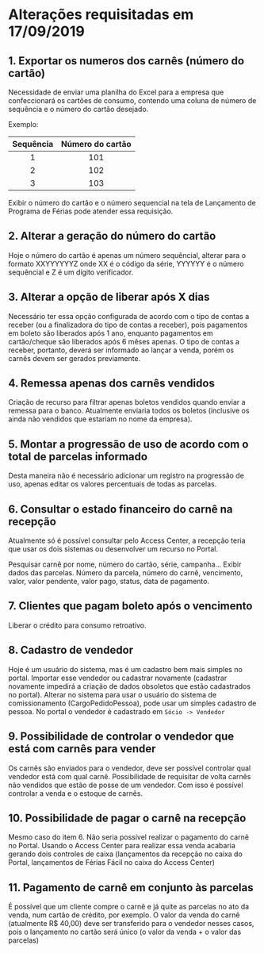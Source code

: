 # Alterações requisitadas em 17/09/2019

## 1. Exportar os numeros dos carnês (número do cartão)

Necessidade de enviar uma planilha do Excel para a empresa que confeccionará os cartões de consumo, contendo uma coluna de número de sequência e o número do cartão desejado.

Exemplo:


| Sequência | Número do cartão |
| :-------: | :--------------: |
|         1 |              101 |
|         2 |              102 |
|         3 |              103 |


Exibir o número do cartão e o número sequencial na tela de Lançamento de Programa de Férias pode atender essa requisição.

## 2. Alterar a geração do número do cartão

Hoje o número do cartão é apenas um número sequêncial, alterar para o formato XXYYYYYYZ onde XX é o código da série, YYYYYY é o número sequêncial e Z é um dígito verificador.

## 3. Alterar a opção de liberar após X dias
  
  Necessário ter essa opção configurada de acordo com o tipo de contas a receber (ou a finalizadora do tipo de contas a receber), pois pagamentos em boleto são liberados após 1 ano, enquanto pagamentos em cartão/cheque são liberados após 6 mêses apenas.
  O tipo de contas a receber, portanto, deverá ser informado ao lançar a venda, porém os carnês devem ser gerados previamente.
  
## 4. Remessa apenas dos carnês vendidos

Criação de recurso para filtrar apenas boletos vendidos quando enviar a remessa para o banco. Atualmente enviaria todos os boletos (inclusive os ainda não vendidos que estariam no nome da empresa).

## 5. Montar a progressão de uso de acordo com o total de parcelas informado

  Desta maneira não é necessário adicionar um registro na progressão de uso, apenas editar os valores percentuais de todas as parcelas.
  
## 6. Consultar o estado financeiro do carnê na recepção

  Atualmente só é possível consultar pelo Access Center, a recepção teria que usar os dois sistemas ou desenvolver um recurso no Portal.
  
   Pesquisar carnê por nome, número do cartão, série, campanha...
   Exibir dados das parcelas. Número da parcela, número do carnê, vencimento, valor, valor pendente, valor pago, status, data de pagamento.


## 7. Clientes que pagam boleto após o vencimento

  Liberar o crédito para consumo retroativo.


## 8. Cadastro de vendedor 
  
  Hoje é um usuário do sistema, mas é um cadastro bem mais simples no portal. Importar esse vendedor ou cadastrar novamente (cadastrar novamente impedirá a criação de dados obsoletos que estão cadastrados no portal). Alterar no sistema para usar o usuário do sistema de comissionamento (CargoPedidoPessoa), pode usar um simples cadastro de pessoa. No portal o vendedor é cadastrado em `Sócio -> Vendedor`

## 9. Possibilidade de controlar o vendedor que está com carnês para vender

  Os carnês são enviados para o vendedor, deve ser possível controlar qual vendedor está com qual carnê. Possibilidade de requisitar de volta carnês não vendidos que estão de posse de um vendedor. Com isso é possível controlar a venda e o estoque de carnês.

## 10. Possibilidade de pagar o carnê na recepção

  Mesmo caso do item 6. Não seria possível realizar o pagamento do carnê no Portal. Usando o Access Center para realizar essa venda acabaria gerando dois controles de caixa (lançamentos da recepção no caixa do Portal, lançamentos de Férias Fácil no caixa do Access Center)

## 11. Pagamento de carnê em conjunto às parcelas

  É possível que um cliente compre o carnê e já quite as parcelas no ato da venda, num cartão de crédito, por exemplo. O valor da venda do carnê (atualmente R$ 40,00) deve ser transferido para o vendedor nesses casos, pois o lançamento no cartão será único (o valor da venda + o valor das parcelas)
